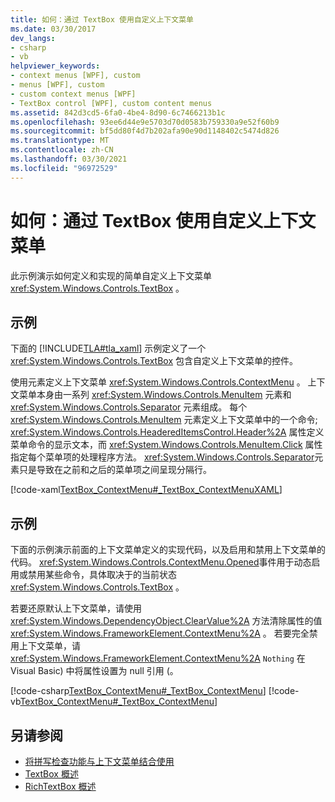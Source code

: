 ```yaml
---
title: 如何：通过 TextBox 使用自定义上下文菜单
ms.date: 03/30/2017
dev_langs:
- csharp
- vb
helpviewer_keywords:
- context menus [WPF], custom
- menus [WPF], custom
- custom context menus [WPF]
- TextBox control [WPF], custom content menus
ms.assetid: 842d3cd5-6fa0-4be4-8d90-6c7466213b1c
ms.openlocfilehash: 93ee6d44e9e5703d70d0583b759330a9e52f60b9
ms.sourcegitcommit: bf5dd80f4d7b202afa90e90d1148402c5474d826
ms.translationtype: MT
ms.contentlocale: zh-CN
ms.lasthandoff: 03/30/2021
ms.locfileid: "96972529"
---
```

# <a name="how-to-use-a-custom-context-menu-with-a-textbox"></a>如何：通过 TextBox 使用自定义上下文菜单
此示例演示如何定义和实现的简单自定义上下文菜单 <xref:System.Windows.Controls.TextBox> 。  
  
## <a name="example"></a>示例  
 下面的 [!INCLUDE[TLA#tla_xaml](../../../includes/tlasharptla-xaml-md.md)] 示例定义了一个 <xref:System.Windows.Controls.TextBox> 包含自定义上下文菜单的控件。  
  
 使用元素定义上下文菜单 <xref:System.Windows.Controls.ContextMenu> 。  上下文菜单本身由一系列 <xref:System.Windows.Controls.MenuItem> 元素和 <xref:System.Windows.Controls.Separator> 元素组成。  每个 <xref:System.Windows.Controls.MenuItem> 元素定义上下文菜单中的一个命令; <xref:System.Windows.Controls.HeaderedItemsControl.Header%2A> 属性定义菜单命令的显示文本，而 <xref:System.Windows.Controls.MenuItem.Click> 属性指定每个菜单项的处理程序方法。  <xref:System.Windows.Controls.Separator>元素只是导致在之前和之后的菜单项之间呈现分隔行。  
  
 [!code-xaml[TextBox_ContextMenu#_TextBox_ContextMenuXAML](~/samples/snippets/csharp/VS_Snippets_Wpf/TextBox_ContextMenu/CSharp/Window1.xaml#_textbox_contextmenuxaml)]  
  
## <a name="example"></a>示例  
 下面的示例演示前面的上下文菜单定义的实现代码，以及启用和禁用上下文菜单的代码。  <xref:System.Windows.Controls.ContextMenu.Opened>事件用于动态启用或禁用某些命令，具体取决于的当前状态 <xref:System.Windows.Controls.TextBox> 。  
  
 若要还原默认上下文菜单，请使用 <xref:System.Windows.DependencyObject.ClearValue%2A> 方法清除属性的值 <xref:System.Windows.FrameworkElement.ContextMenu%2A> 。  若要完全禁用上下文菜单，请 <xref:System.Windows.FrameworkElement.ContextMenu%2A> `Nothing` 在 Visual Basic) 中将属性设置为 null 引用 (。  
  
 [!code-csharp[TextBox_ContextMenu#_TextBox_ContextMenu](~/samples/snippets/csharp/VS_Snippets_Wpf/TextBox_ContextMenu/CSharp/Window1.xaml.cs#_textbox_contextmenu)]
 [!code-vb[TextBox_ContextMenu#_TextBox_ContextMenu](~/samples/snippets/visualbasic/VS_Snippets_Wpf/TextBox_ContextMenu/VisualBasic/Window1.xaml.vb#_textbox_contextmenu)]  
  
## <a name="see-also"></a>另请参阅

- [将拼写检查功能与上下文菜单结合使用](how-to-use-spell-checking-with-a-context-menu.md)
- [TextBox 概述](textbox-overview.md)
- [RichTextBox 概述](richtextbox-overview.md)
